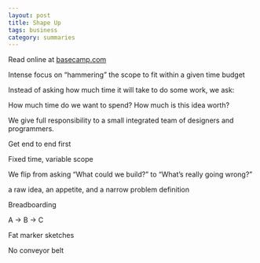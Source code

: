 ```yaml
---
layout: post
title: Shape Up
tags: business
category: summaries  
---
```


Read online at [basecamp.com](https://basecamp.com/shapeup)

Intense focus on “hammering” the scope to fit within a given time budget 

Instead of asking how much time it will take to do some work, we ask: 

How much time do we want to spend? How much is this idea worth?

We give full responsibility to a small integrated team of designers and programmers.

Get end to end first 

Fixed time, variable scope

We flip from asking “What could we build?” to “What’s really going wrong?”

a raw idea, an appetite, and a narrow problem definition

Breadboarding 

A -> B -> C 

Fat marker sketches 

No conveyor belt
